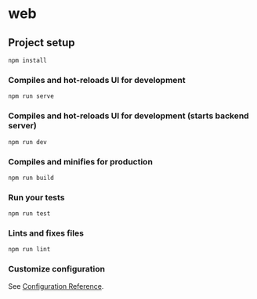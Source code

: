 # web

## Project setup
```
npm install
```

### Compiles and hot-reloads UI for development
```
npm run serve
```

### Compiles and hot-reloads UI for development (starts backend server)
```
npm run dev
```

### Compiles and minifies for production
```
npm run build
```

### Run your tests
```
npm run test
```

### Lints and fixes files
```
npm run lint
```

### Customize configuration
See [Configuration Reference](https://cli.vuejs.org/config/).
